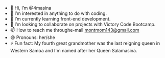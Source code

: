 - 👋 Hi, I’m @4masina
- 👀 I’m interested in anything to do with coding.
- 🌱 I’m currently learning front-end development.
- 💞️ I’m looking to collaborate on projects with Victory Code Bootcamp.
- 📫 How to reach me throughe-mail montmom143@gmail.com
- 😄 Pronouns: her/she
- ⚡ Fun fact: My fourth great grandmother was the last reigning queen in Western Samoa and I'm named after her Queen Salamasina.

<!---
4masina/4masina is a ✨ special ✨ repository because its `README.md` (this file) appears on your GitHub profile.
You can click the Preview link to take a look at your changes.
--->
